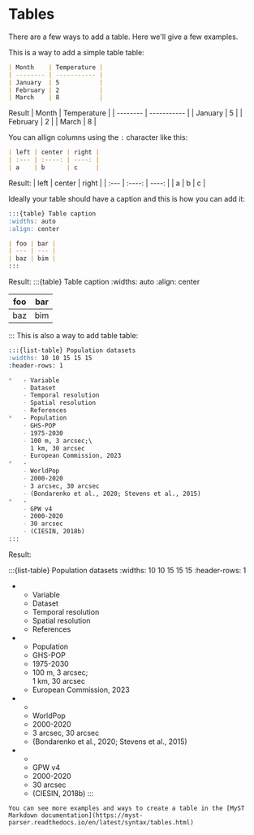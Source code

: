 # Tables

There are a few ways to add a table. Here we'll give a few examples.

This is a way to add a simple table table:

````md
| Month    | Temperature |
| -------- | ----------- |
| January  | 5           |
| February | 2           |
| March    | 8           |
````

Result
| Month    | Temperature |
| -------- | ----------- |
| January  | 5           |
| February | 2           |
| March    | 8           |

You can allign columns using the `:` character like this:
````md
| left | center | right |
| :--- | :----: | ----: |
| a    | b      | c     |
````
Result:
| left | center | right |
| :--- | :----: | ----: |
| a    | b      | c     |

Ideally your table should have a caption and this is how you can add it:


````md
:::{table} Table caption
:widths: auto
:align: center

| foo | bar |
| --- | --- |
| baz | bim |
:::
````
Result:
:::{table} Table caption
:widths: auto
:align: center

| foo | bar |
| --- | --- |
| baz | bim |
:::
This is also a way to add table table:
````md
:::{list-table} Population datasets
:widths: 10 10 15 15 15
:header-rows: 1

*   - Variable
    - Dataset
    - Temporal resolution
    - Spatial resolution
    - References
*   - Population
    - GHS-POP
    - 1975-2030
    - 100 m, 3 arcsec;\
      1 km, 30 arcsec
    - European Commission, 2023
*   - 
    - WorldPop
    - 2000-2020
    - 3 arcsec, 30 arcsec
    - (Bondarenko et al., 2020; Stevens et al., 2015) 
*   - 
    - GPW v4
    - 2000-2020
    - 30 arcsec
    - (CIESIN, 2018b) 
:::
````

Result:

:::{list-table} Population datasets
:widths: 10 10 15 15 15
:header-rows: 1

*   - Variable
    - Dataset
    - Temporal resolution
    - Spatial resolution
    - References
*   - Population
    - GHS-POP
    - 1975-2030
    - 100 m, 3 arcsec;\
      1 km, 30 arcsec
    - European Commission, 2023
*   - 
    - WorldPop
    - 2000-2020
    - 3 arcsec, 30 arcsec
    - (Bondarenko et al., 2020; Stevens et al., 2015) 
*   - 
    - GPW v4
    - 2000-2020
    - 30 arcsec
    - (CIESIN, 2018b) 
:::

```{seealso}
You can see more examples and ways to create a table in the [MyST Markdown documentation](https://myst-parser.readthedocs.io/en/latest/syntax/tables.html)
```